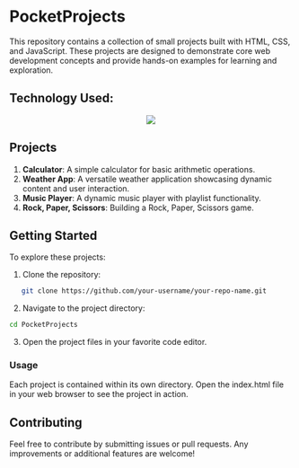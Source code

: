 # PocketProjects

This repository contains a collection of small projects built with HTML, CSS, and JavaScript. These projects are designed to demonstrate core web development concepts and provide hands-on examples for learning and exploration.

## Technology Used:

<p align="center">
  <a href="https://skillicons.dev">
    <img src="https://skillicons.dev/icons?i=html,css,javascript" />
  </a>
</p>

## Projects

1. **Calculator**: A simple calculator for basic arithmetic operations.
2. **Weather App**: A versatile weather application showcasing dynamic content and user interaction.
3. **Music Player**: A dynamic music player with playlist functionality.
4. **Rock, Paper, Scissors**: Building a Rock, Paper, Scissors game.

## Getting Started

To explore these projects:

1. Clone the repository: 
```bash
   git clone https://github.com/your-username/your-repo-name.git
```

2. Navigate to the project directory:
```bash
cd PocketProjects
```

3. Open the project files in your favorite code editor.

### Usage
Each project is contained within its own directory. Open the index.html file in your web browser to see the project in action.

## Contributing
Feel free to contribute by submitting issues or pull requests. Any improvements or additional features are welcome!
